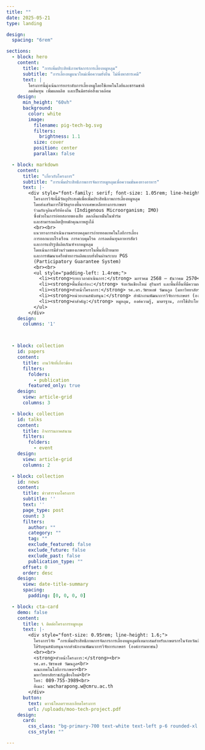 ```yaml
---
title: ""
date: 2025-05-21
type: landing

design:
  spacing: "6rem"

sections:
  - block: hero
    content:
      title: "การเพิ่มประสิทธิภาพจัดการการเลี้ยงหมูหลุม"
      subtitle: "การเลี้ยงหมูแนวใหม่เพื่อความยั่งยืน ไม่พึ่งพาสารเคมี"
      text: |
        โครงการนี้มุ่งเน้นการยกระดับการเลี้ยงหมูโดยใช้เทคโนโลยีและธรรมชาติ  
        ลดต้นทุน เพิ่มผลผลิต และเป็นมิตรต่อสิ่งแวดล้อม
    design:
      min_height: "60vh"
      background:
        color: white
        image:
          filename: pig-tech-bg.svg
          filters:
            brightness: 1.1
          size: cover
          position: center
          parallax: false

  - block: markdown
    content:
      title: "เกี่ยวกับโครงการ"
      subtitle: "การเพิ่มประสิทธิภาพการจัดการหมูหลุมเพื่อความมั่นคงทางอาหาร"
      text: |-
        <div style="font-family: serif; font-size: 1.05rem; line-height: 1.8;">
          โครงการวิจัยนี้มีวัตถุประสงค์เพื่อเพิ่มประสิทธิภาพการเลี้ยงหมูหลุม  
          โดยส่งเสริมการใช้วัสดุรองพื้นจากเศษเหลือทางการเกษตร  
          ร่วมกับจุลินทรีย์ท้องถิ่น (Indigenous Microorganism; IMO)  
          ซึ่งช่วยในการย่อยสลายของเสีย ลดกลิ่นเหม็นในฟาร์ม  
          และสามารถผลิตปุ๋ยหมักคุณภาพสูงได้
          <br><br>
          แนวทางการดำเนินงานครอบคลุมการถ่ายทอดเทคโนโลยีการเลี้ยง  
          การออกแบบโรงเรือน การควบคุมโรค การลดต้นทุนอาหารสัตว์  
          และการแปรรูปผลิตภัณฑ์จากหมูหลุม  
          โดยเน้นการมีส่วนร่วมของเกษตรกรในพื้นที่เป้าหมาย  
          และการพัฒนาเครือข่ายการผลิตแบบยั่งยืนผ่านระบบ PGS  
          (Participatory Guarantee System)
          <br><br>
          <ul style="padding-left: 1.4rem;">
            <li><strong>ระยะเวลาดำเนินการ:</strong> มกราคม 2568 – ธันวาคม 2570</li>
            <li><strong>พื้นที่นำร่อง:</strong> จังหวัดเชียงใหม่ สุรินทร์ และพื้นที่อื่นที่มีความพร้อม</li>
            <li><strong>หัวหน้าโครงการ:</strong> รศ.ดร.วัชรพงษ์ วัฒนกูล (มหาวิทยาลัยราชภัฏเชียงใหม่)</li>
            <li><strong>หน่วยงานสนับสนุน:</strong> สำนักงานพัฒนาการวิจัยการเกษตร (องค์การมหาชน)</li>
            <li><strong>คำสำคัญ:</strong> หมูหลุม, องค์ความรู้, มาตรฐาน, การใช้ประโยชน์, ภาคเหนือ</li>
          </ul>
        </div>
    design:
      columns: '1'



  - block: collection
    id: papers
    content:
      title: งานวิจัยที่เกี่ยวข้อง
      filters:
        folders:
          - publication
        featured_only: true
    design:
      view: article-grid
      columns: 3

  - block: collection
    id: talks
    content:
      title: กิจกรรมภาคสนาม
      filters:
        folders:
          - event
    design:
      view: article-grid
      columns: 2

  - block: collection
    id: news
    content:
      title: ข่าวสารจากโครงการ
      subtitle: ''
      text: ''
      page_type: post
      count: 3
      filters:
        author: ""
        category: ""
        tag: ""
        exclude_featured: false
        exclude_future: false
        exclude_past: false
        publication_type: ""
      offset: 0
      order: desc
    design:
      view: date-title-summary
      spacing:
        padding: [0, 0, 0, 0]

  - block: cta-card
    demo: false
    content:
      title: 📞 ติดต่อโครงการหมูหลุม
      text: |-
        <div style="font-size: 0.95rem; line-height: 1.6;">
          โครงการวิจัย “การเพิ่มประสิทธิภาพการจัดการการเลี้ยงหมูหลุมที่เหมาะสมสำหรับเกษตรกรในจังหวัดเชียงใหม่เพื่อความมั่นคงทางอาหารของชุมชนท้องถิ่น”  
          ได้รับทุนสนับสนุนจากสำนักงานพัฒนาการวิจัยการเกษตร (องค์การมหาชน)
          <br><br>
          <strong>หัวหน้าโครงการ:</strong><br>
          รศ.ดร.วัชรพงษ์ วัฒนกูล<br>
          คณะเทคโนโลยีการเกษตร<br>
          มหาวิทยาลัยราชภัฏเชียงใหม่<br>
          โทร: 089-755-3989<br>
          อีเมล: wacharapong.w@cmru.ac.th
        </div>
      button:
        text: ดาวน์โหลดรายละเอียดโครงการ
        url: /uploads/moo-tech-project.pdf
    design:
      card:
        css_class: "bg-primary-700 text-white text-left p-6 rounded-xl shadow-lg"
        css_style: ""

---
```

